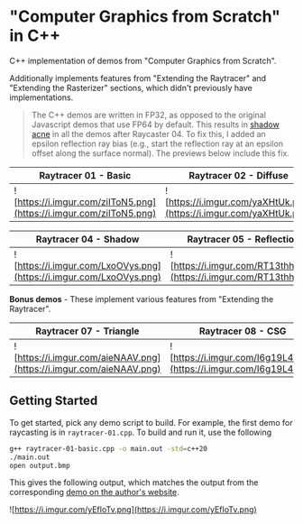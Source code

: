 # "Computer Graphics from Scratch" in C++
C++ implementation of demos from "Computer Graphics from Scratch".

Additionally implements features from "Extending the Raytracer" and
"Extending the Rasterizer" sections, which didn't previously have
implementations.

> The C++ demos are written in FP32, as opposed to the original Javascript demos that use FP64 by default. This results in [shadow acne](https://imgur.com/a/ycB69zX) in all the demos after Raycaster 04. To fix this, I added an epsilon reflection ray bias (e.g., start the reflection ray at an epsilon offset along the surface normal). The previews below include this fix.

| Raytracer 01 - Basic | Raytracer 02 - Diffuse | Raytracer 03 - Specular |
|---|---|---|
| ![https://i.imgur.com/ziIToN5.png](https://i.imgur.com/ziIToN5.png) | ![https://i.imgur.com/yaXHtUk.png](https://i.imgur.com/yaXHtUk.png) | ![https://i.imgur.com/bMobaeB.png](https://i.imgur.com/bMobaeB.png) |

| Raytracer 04 - Shadow | Raytracer 05 - Reflection | Raytracer 06 - Camera |
|---|---|---|
| ![https://i.imgur.com/LxoOVys.png](https://i.imgur.com/LxoOVys.png) | ![https://i.imgur.com/RT13thh.png](https://i.imgur.com/RT13thh.png) | ![https://i.imgur.com/B5Tm1CX.png](https://i.imgur.com/B5Tm1CX.png) |

**Bonus demos** - These implement various features from "Extending the Raytracer".

| Raytracer 07 - Triangle | Raytracer 08 - CSG | Raytracer 09 - Optimization |
|---|---|---|
| ![https://i.imgur.com/aieNAAV.png](https://i.imgur.com/aieNAAV.png) | ![https://i.imgur.com/I6g19L4.png](https://i.imgur.com/I6g19L4.png) | ![https://i.imgur.com/cit6dSq.png](https://i.imgur.com/cit6dSq.png) |


## Getting Started

To get started, pick any demo script to build. For example, the first demo for
raycasting is in `raytracer-01.cpp`. To build and run it, use the following

```bash
g++ raytracer-01-basic.cpp -o main.out -std=c++20
./main.out
open output.bmp
```

This gives the following output, which matches the output from the corresponding
[demo on the author's website](https://gabrielgambetta.com/computer-graphics-from-scratch/demos/raytracer-01.html).

![https://i.imgur.com/yEfIoTv.png](https://i.imgur.com/yEfIoTv.png)

<!--
# Develop

The GCC profiler is known to produce empty outputs on a Mac. To run Apple's
profiler, open the `Instruments` app first and use its CLI.

```bash
# open Instruments.app in spotlight
g++ raytracer-01-basic.cpp -o main.out -std=c++20 -Ofast
xctrace record --output 'recording.trace' --template "Time Profiler" --target-stdout - --launch -- ./main.out
```
-->
